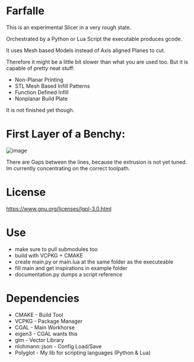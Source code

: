 # Farfalle

This is an experimental Slicer in a very rough state.

Orchestrated by a Python or Lua Script the executable produces gcode.

It uses Mesh based Models instead of Axis aligned Planes to cut.

Therefore it might be a little bit slower than what you are used too. But it is capable of pretty neat stuff:

 * Non-Planar Printing
 * STL Mesh Based Infill Patterns
 * Function Defined Infill
 * Nonplanar Build Plate

It is not finished yet though.

# First Layer of a Benchy:

![image](https://github.com/Liech/Farfalle/assets/16963076/cfbc93d1-0b2c-4d8a-aefe-3cc99a688246)

There are Gaps between the lines, because the extrusion is not yet tuned. Im currently concentrating on the correct toolpath.

# License

https://www.gnu.org/licenses/lgpl-3.0.html

# Use

* make sure to pull submodules too
* build with VCPKG + CMAKE
* create main.py or main.lua at the same folder as the executeable
* fill main and get inspirations in example folder
* documentation.py dumps a script reference

# Dependencies

* CMAKE - Build Tool
* VCPKG - Package Manager
* CGAL - Main Workhorse
* eigen3 - CGAL wants this
* glm - Vector Library
* nlohmann::json - Config Load/Save
* Polyglot - My lib for scripting languages (Python & Lua)

